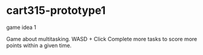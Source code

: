 # cart315-prototype1
game idea 1

Game about multitasking. 
WASD + Click
Complete more tasks to score more points within a given time. 
